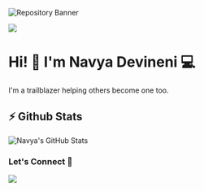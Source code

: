 ![Repository Banner](banner.png)

[![](https://komarev.com/ghpvc/?username=markoDenic&color=blue&label=Profile%20Views)](https://github.com/navyadevineni/navya)


# Hi! 👋 I'm Navya Devineni 💻

I'm a trailblazer helping others become one too.

## ⚡ Github Stats

![Navya's GitHub Stats](https://github-readme-stats.vercel.app/api?username=navyadevineni&show_icons=true&hide_border=true)

### Let's Connect 🔗

[![](https://img.shields.io/badge/linkedin-%230077B5.svg?&style=for-the-badge&logo=linkedin&logoColor=white0e76a8)](https://www.linkedin.com/in/navya-devineni-486373105/)
